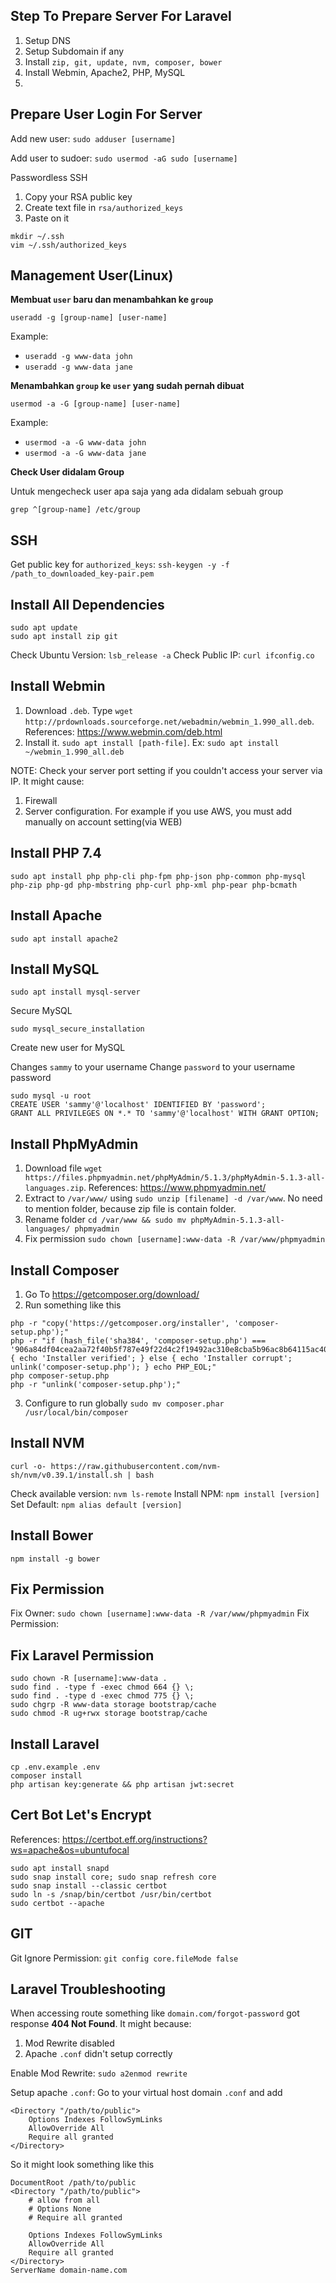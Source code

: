 
Step To Prepare Server For Laravel
----

1. Setup DNS
2. Setup Subdomain if any
3. Install `zip, git, update, nvm, composer, bower`
4. Install Webmin, Apache2, PHP, MySQL
5. 

Prepare User Login For Server
---

Add new user: `sudo adduser [username]`

Add user to sudoer: `sudo usermod -aG sudo [username]`

Passwordless SSH

1. Copy your RSA public key
2. Create text file in `rsa/authorized_keys`
3. Paste on it

```
mkdir ~/.ssh
vim ~/.ssh/authorized_keys
```

Management User(Linux)
---

**Membuat `user` baru dan menambahkan ke `group`**

`useradd -g [group-name] [user-name]`

Example:

- `useradd -g www-data john`
- `useradd -g www-data jane`

**Menambahkan `group` ke `user` yang sudah pernah dibuat**

`usermod -a -G [group-name] [user-name]`

Example:

- `usermod -a -G www-data john`
- `usermod -a -G www-data jane`

**Check User didalam Group**

Untuk mengecheck user apa saja yang ada didalam sebuah group

`grep ^[group-name] /etc/group`

SSH
---

Get public key for `authorized_keys`: `ssh-keygen -y -f /path_to_downloaded_key-pair.pem`


Install All Dependencies
----

```
sudo apt update
sudo apt install zip git
```

Check Ubuntu Version: `lsb_release -a`
Check Public IP: `curl ifconfig.co`

Install Webmin
---

1. Download `.deb`. Type `wget http://prdownloads.sourceforge.net/webadmin/webmin_1.990_all.deb`. References: https://www.webmin.com/deb.html
2. Install it. `sudo apt install [path-file]`. Ex: `sudo apt install ~/webmin_1.990_all.deb`

NOTE: Check your server port setting if you couldn't access your server via IP. It might cause:

1. Firewall
2. Server configuration. For example if you use AWS, you must add manually on account setting(via WEB)

Install PHP 7.4
---

`sudo apt install php php-cli php-fpm php-json php-common php-mysql php-zip php-gd php-mbstring php-curl php-xml php-pear php-bcmath`

Install Apache
----

`sudo apt install apache2`

Install MySQL
----

`sudo apt install mysql-server`

Secure MySQL

`sudo mysql_secure_installation`

Create new user for MySQL

Changes `sammy` to your username
Change `password` to your username password

```
sudo mysql -u root
CREATE USER 'sammy'@'localhost' IDENTIFIED BY 'password';
GRANT ALL PRIVILEGES ON *.* TO 'sammy'@'localhost' WITH GRANT OPTION;
```

Install PhpMyAdmin
----

1. Download file `wget https://files.phpmyadmin.net/phpMyAdmin/5.1.3/phpMyAdmin-5.1.3-all-languages.zip`. References: https://www.phpmyadmin.net/
2. Extract to `/var/www/` using `sudo unzip [filename] -d /var/www`. No need to mention folder, because zip file is contain folder.
3. Rename folder `cd /var/www && sudo mv phpMyAdmin-5.1.3-all-languages/ phpmyadmin`
4. Fix permission `sudo chown [username]:www-data -R /var/www/phpmyadmin`

Install Composer
----

1. Go To https://getcomposer.org/download/
2. Run something like this

```
php -r "copy('https://getcomposer.org/installer', 'composer-setup.php');"
php -r "if (hash_file('sha384', 'composer-setup.php') === '906a84df04cea2aa72f40b5f787e49f22d4c2f19492ac310e8cba5b96ac8b64115ac402c8cd292b8a03482574915d1a8') { echo 'Installer verified'; } else { echo 'Installer corrupt'; unlink('composer-setup.php'); } echo PHP_EOL;"
php composer-setup.php
php -r "unlink('composer-setup.php');"
```

3. Configure to run globally `sudo mv composer.phar /usr/local/bin/composer`

Install NVM
-----

```
curl -o- https://raw.githubusercontent.com/nvm-sh/nvm/v0.39.1/install.sh | bash
```

Check available version: `nvm ls-remote`
Install NPM: `npm install [version]`
Set Default: `npm alias default [version]`


Install Bower
----

`npm install -g bower`

Fix Permission
----

Fix Owner: `sudo chown [username]:www-data -R /var/www/phpmyadmin`
Fix Permission:

Fix Laravel Permission
----

```
sudo chown -R [username]:www-data .
sudo find . -type f -exec chmod 664 {} \;
sudo find . -type d -exec chmod 775 {} \;
sudo chgrp -R www-data storage bootstrap/cache
sudo chmod -R ug+rwx storage bootstrap/cache
```

Install Laravel
----

```
cp .env.example .env
composer install
php artisan key:generate && php artisan jwt:secret
```

Cert Bot Let's Encrypt
---
References: https://certbot.eff.org/instructions?ws=apache&os=ubuntufocal

```
sudo apt install snapd
sudo snap install core; sudo snap refresh core
sudo snap install --classic certbot
sudo ln -s /snap/bin/certbot /usr/bin/certbot
sudo certbot --apache
```


GIT
---

Git Ignore Permission: `git config core.fileMode false`


Laravel Troubleshooting
-------

When accessing route something like `domain.com/forgot-password` got response **404 Not Found**. It might because:

1. Mod Rewrite disabled
2. Apache `.conf` didn't setup correctly

Enable Mod Rewrite: `sudo a2enmod rewrite`

Setup apache `.conf`: Go to your virtual host domain `.conf` and add

```
<Directory "/path/to/public">
    Options Indexes FollowSymLinks
    AllowOverride All
    Require all granted
</Directory>
```

So it might look something like this

```
DocumentRoot /path/to/public
<Directory "/path/to/public">
    # allow from all
    # Options None
    # Require all granted

    Options Indexes FollowSymLinks
    AllowOverride All
    Require all granted
</Directory>
ServerName domain-name.com
```